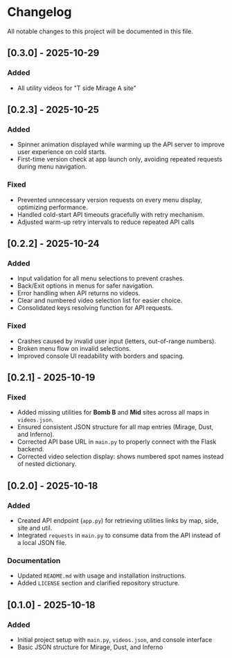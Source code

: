 # Changelog

All notable changes to this project will be documented in this file.

## [0.3.0] - 2025-10-29
### Added
- All utility videos for "T side Mirage A site"

## [0.2.3] - 2025-10-25
### Added
- Spinner animation displayed while warming up the API server to improve user experience on cold starts.
- First-time version check at app launch only, avoiding repeated requests during menu navigation.

### Fixed
- Prevented unnecessary version requests on every menu display, optimizing performance.
- Handled cold-start API timeouts gracefully with retry mechanism.
- Adjusted warm-up retry intervals to reduce repeated API calls

## [0.2.2] - 2025-10-24
### Added
- Input validation for all menu selections to prevent crashes.
- Back/Exit options in menus for safer navigation.
- Error handling when API returns no videos.
- Clear and numbered video selection list for easier choice.
- Consolidated keys resolving function for API requests.

### Fixed
- Crashes caused by invalid user input (letters, out-of-range numbers).
- Broken menu flow on invalid selections.
- Improved console UI readability with borders and spacing.

## [0.2.1] - 2025-10-19
### Fixed
- Added missing utilities for **Bomb B** and **Mid** sites across all maps in `videos.json`.
- Ensured consistent JSON structure for all map entries (Mirage, Dust, and Inferno).
- Corrected API base URL in `main.py` to properly connect with the Flask backend.
- Corrected video selection display: shows numbered spot names instead of nested dictionary.

## [0.2.0] - 2025-10-18
### Added
- Created API endpoint (`app.py`) for retrieving utilities links by map, side, site and util.
- Integrated `requests` in `main.py` to consume data from the API instead of a local JSON file.

### Documentation
- Updated `README.md` with usage and installation instructions.
- Added `LICENSE` section and clarified repository structure.

## [0.1.0] - 2025-10-18
### Added
- Initial project setup with `main.py`, `videos.json`, and console interface
- Basic JSON structure for Mirage, Dust, and Inferno
